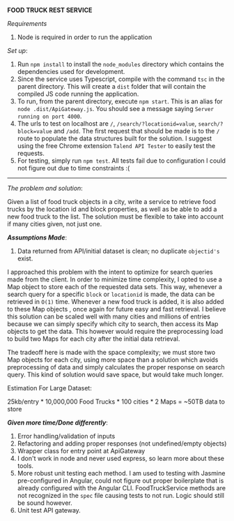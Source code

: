 **FOOD TRUCK REST SERVICE**

*Requirements*
1. Node is required in order to run the application

*Set up*:
1. Run `npm install` to install the `node_modules` directory which contains the dependencies used for development.
2. Since the service uses Typescript, compile with the command `tsc` in the parent directory. This will create a `dist` folder that will contain the compiled JS code running the application.
3. To run, from the parent directory, execute `npm start`. This is an alias for `node .dist/ApiGateway.js`. You should see a message saying `Server running on port 4000`.
4. The urls to test on localhost are `/`, `/search/?locationid=value`, `search/?block=value` and `/add`. The first request that should be made is to the `/` route to populate the data structures built for the solution. I suggest using the free Chrome extension `Talend API Tester` to easily test the requests.
5. For testing, simply run `npm test`. All tests fail due to configuration I could not figure out due to time constraints :(
****

*The problem and solution*:

Given a list of food truck objects in a city, write a service to retrieve food trucks by the location id and block properties, as well as be able to add a new food truck to the list. The solution must be flexible to take into account if many cities given, not just one.

***Assumptions Made***:
1. Data returned from API/initial dataset is clean; no duplicate `objectid's` exist.

I approached this problem with the intent to optimize for search queries made from the client. In order to minimize time complexity, I opted to use a Map object to store each of the requested data sets. 
This way, whenever a search query for a specific `block` or `locationid` is made, the data can be retrieved in `O(1)` time. Whenever a new food truck is added, it is also added to these Map objects , once again for future easy and fast retrieval.
I believe this solution can be scaled well with many cities and millions of entries because we can simply specify which city to search, then access its Map objects to get the data. This however would require the preprocessing load to build two Maps for each city after the initial data retrieval. 

The tradeoff here is made with the space complexity; we must store two Map objects for each city, using more space than a solution which avoids preprocessing of data and simply calculates the proper response on search query. This kind of solution would save space, but would take much longer.

Estimation For Large Dataset:

25kb/entry * 10,000,000 Food Trucks * 100 cities * 2 Maps = ~50TB data to store

***Given more time/Done differently***:
1. Error handling/validation of inputs
2. Refactoring and adding proper responses (not undefined/empty objects)
3. Wrapper class for entry point at ApiGateway
4. I don't work in node and never used express, so learn more about these tools.
5. More robust unit testing each method. I am used to testing with Jasmine pre-configured in Angular, could not figure out proper boilerplate that is already configured with the Angular CLI. FoodTruckService methods are not recognized in the `spec` file causing tests to not run. Logic should still be sound however.
6. Unit test API gateway.

